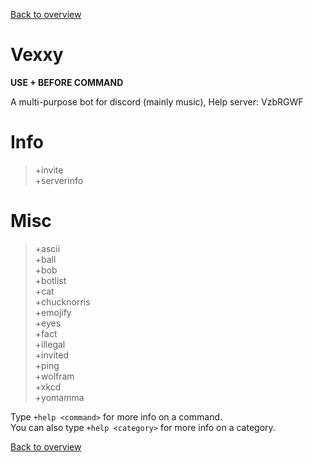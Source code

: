[Back to overview](/README.md)

# Vexxy

**USE + BEFORE COMMAND**

A multi-purpose bot for discord (mainly music), Help server: VzbRGWF

# Info

> +invite  
> +serverinfo  

# Misc

> +ascii  
> +ball  
> +bob  
> +botlist  
> +cat  
> +chucknorris  
> +emojify  
> +eyes  
> +fact  
> +illegal  
> +invited  
> +ping  
> +wolfram  
> +xkcd  
> +yomamma  

Type `+help <command>` for more info on a command.  
You can also type `+help <category>` for more info on a category.

[Back to overview](/README.md)
